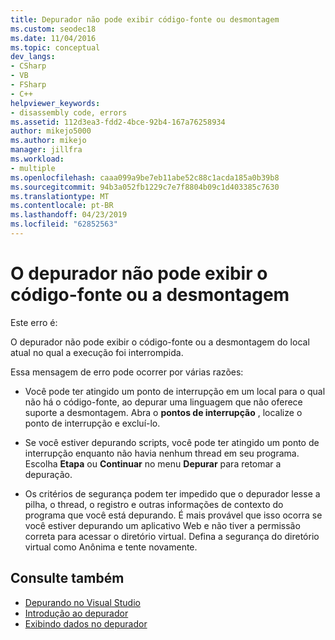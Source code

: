 ```yaml
---
title: Depurador não pode exibir código-fonte ou desmontagem
ms.custom: seodec18
ms.date: 11/04/2016
ms.topic: conceptual
dev_langs:
- CSharp
- VB
- FSharp
- C++
helpviewer_keywords:
- disassembly code, errors
ms.assetid: 112d3ea3-fdd2-4bce-92b4-167a76258934
author: mikejo5000
ms.author: mikejo
manager: jillfra
ms.workload:
- multiple
ms.openlocfilehash: caaa099a9be7eb11abe52c88c1acda185a0b39b8
ms.sourcegitcommit: 94b3a052fb1229c7e7f8804b09c1d403385c7630
ms.translationtype: MT
ms.contentlocale: pt-BR
ms.lasthandoff: 04/23/2019
ms.locfileid: "62852563"
---
```

# <a name="debugger-cannot-display-source-code-or-disassembly"></a>O depurador não pode exibir o código-fonte ou a desmontagem
Este erro é:

 O depurador não pode exibir o código-fonte ou a desmontagem do local atual no qual a execução foi interrompida.

 Essa mensagem de erro pode ocorrer por várias razões:

- Você pode ter atingido um ponto de interrupção em um local para o qual não há o código-fonte, ao depurar uma linguagem que não oferece suporte a desmontagem. Abra o **pontos de interrupção** , localize o ponto de interrupção e excluí-lo.

- Se você estiver depurando scripts, você pode ter atingido um ponto de interrupção enquanto não havia nenhum thread em seu programa. Escolha **Etapa** ou **Continuar** no menu **Depurar** para retomar a depuração.

- Os critérios de segurança podem ter impedido que o depurador lesse a pilha, o thread, o registro e outras informações de contexto do programa que você está depurando. É mais provável que isso ocorra se você estiver depurando um aplicativo Web e não tiver a permissão correta para acessar o diretório virtual. Defina a segurança do diretório virtual como Anônima e tente novamente.

## <a name="see-also"></a>Consulte também
- [Depurando no Visual Studio](../debugger/index.md)
- [Introdução ao depurador](../debugger/debugger-feature-tour.md)
- [Exibindo dados no depurador](../debugger/viewing-data-in-the-debugger.md)